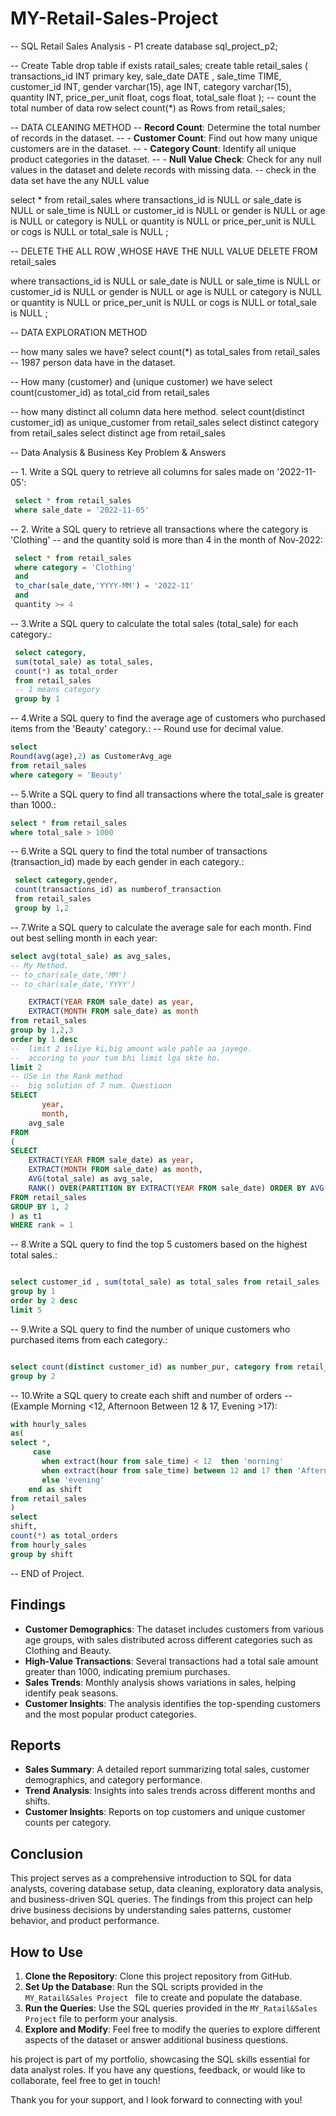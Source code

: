 # MY-Retail-Sales-Project

-- SQL Retail Sales Analysis - P1
create database sql_project_p2;

-- Create Table 
drop table if exists ratail_sales;
create table retail_sales
          (
		    transactions_id INT primary key,
            sale_date DATE ,
            sale_time TIME,
            customer_id INT,
            gender varchar(15),
            age INT,
            category varchar(15),
            quantity INT,
            price_per_unit float,
           cogs float,
           total_sale float
          );
-- count the total number of data row 
select 
count(*) as Rows from retail_sales;

-- DATA CLEANING METHOD
-- **Record Count**: Determine the total number of records in the dataset.
-- - **Customer Count**: Find out how many unique customers are in the dataset.
-- - **Category Count**: Identify all unique product categories in the dataset.
-- - **Null Value Check**: Check for any null values in the dataset and delete records with missing data.
-- check in the data set have the any NULL value

select * from retail_sales 
where  transactions_id is NULL
              or
            sale_date is NULL
              or
            sale_time is NULL
              or
            customer_id is NULL
              or
            gender is NULL
              or
            age is NULL
              or
            category is NULL
              or
            quantity is NULL
              or
            price_per_unit is NULL
              or
           cogs is NULL
              or
           total_sale is NULL ;

--  DELETE THE ALL ROW ,WHOSE HAVE THE NULL VALUE
DELETE FROM retail_sales

where  transactions_id is NULL
              or
            sale_date is NULL
              or
            sale_time is NULL
              or
            customer_id is NULL
              or
            gender is NULL
              or
            age is NULL
              or
            category is NULL
              or
            quantity is NULL
              or
            price_per_unit is NULL
              or
           cogs is NULL
              or
           total_sale is NULL ;

-- DATA EXPLORATION METHOD

--  how many sales we have?
select count(*) as total_sales from retail_sales 
-- 1987 person data have in the dataset.

--  How many (customer) and (unique customer) we have
select count(customer_id) as total_cid from retail_sales

-- how many distinct all column data here method.
select count(distinct customer_id) as unique_customer from retail_sales
select distinct category from retail_sales
select distinct age  from retail_sales

-- Data Analysis & Business Key Problem & Answers

-- 1. Write a SQL query to retrieve all columns for sales made on '2022-11-05':
```sql
 select * from retail_sales
 where sale_date = '2022-11-05'
```
-- 2. Write a SQL query to retrieve all transactions where the category is 'Clothing' 
-- and the quantity sold is more than 4 in the month of Nov-2022:
```sql
 select * from retail_sales
 where category = 'Clothing' 
 and 
 to_char(sale_date,'YYYY-MM') = '2022-11'
 and 
 quantity >= 4
```
-- 3.Write a SQL query to calculate the total sales (total_sale) for each category.:
```sql
 select category,
 sum(total_sale) as total_sales, 
 count(*) as total_order
 from retail_sales
 -- 1 means category 
 group by 1
```
-- 4.Write a SQL query to find the average age of customers who purchased items from the 'Beauty' category.:
-- Round use for decimal value. 

```sql
select 
Round(avg(age),2) as CustomerAvg_age 
from retail_sales
where category = 'Beauty'
```
-- 5.Write a SQL query to find all transactions where the total_sale is greater than 1000.:
```sql
select * from retail_sales
where total_sale > 1000
```
-- 6.Write a SQL query to find the total number of transactions (transaction_id) made by each gender in each category.:
```sql
 select category,gender,
 count(transactions_id) as numberof_transaction 
 from retail_sales
 group by 1,2
```
-- 7.Write a SQL query to calculate the average sale for each month. Find out best selling month in each year:
```sql
select avg(total_sale) as avg_sales,
-- My Method.
-- to_char(sale_date,'MM')
-- to_char(sale_date,'YYYY')

    EXTRACT(YEAR FROM sale_date) as year,
    EXTRACT(MONTH FROM sale_date) as month
from retail_sales
group by 1,2,3
order by 1 desc
--  limit 2 isliye ki,big amount wale pahle aa jayege.
--  accoring to your tum bhi limit lga skte ho.
limit 2
-- USe in the Rank method
--  big solution of 7 num. Questioon
SELECT 
       year,
       month,
    avg_sale
FROM 
(    
SELECT 
    EXTRACT(YEAR FROM sale_date) as year,
    EXTRACT(MONTH FROM sale_date) as month,
    AVG(total_sale) as avg_sale,
    RANK() OVER(PARTITION BY EXTRACT(YEAR FROM sale_date) ORDER BY AVG(total_sale) DESC) as rank
FROM retail_sales
GROUP BY 1, 2
) as t1
WHERE rank = 1
```
-- 8.Write a SQL query to find the top 5 customers based on the highest total sales.:
```sql

select customer_id , sum(total_sale) as total_sales from retail_sales
group by 1
order by 2 desc
limit 5
```
-- 9.Write a SQL query to find the number of unique customers who purchased items from each category.:
```sql

select count(distinct customer_id) as number_pur, category from retail_sales
group by 2
```
-- 10.Write a SQL query to create each shift and number of orders
-- (Example Morning <12, Afternoon Between 12 & 17, Evening >17):
```sql
with hourly_sales
as(
select *,
     case 
	   when extract(hour from sale_time) < 12  then 'morning'
	   when extract(hour from sale_time) between 12 and 17 then 'Afternoon'
	   else 'evening'
	end as shift
from retail_sales
)
select 
shift,
count(*) as total_orders
from hourly_sales
group by shift
```
-- END of Project.
## Findings

- **Customer Demographics**: The dataset includes customers from various age groups, with sales distributed across different categories such as Clothing and Beauty.
- **High-Value Transactions**: Several transactions had a total sale amount greater than 1000, indicating premium purchases.
- **Sales Trends**: Monthly analysis shows variations in sales, helping identify peak seasons.
- **Customer Insights**: The analysis identifies the top-spending customers and the most popular product categories.

## Reports

- **Sales Summary**: A detailed report summarizing total sales, customer demographics, and category performance.
- **Trend Analysis**: Insights into sales trends across different months and shifts.
- **Customer Insights**: Reports on top customers and unique customer counts per category.

## Conclusion

This project serves as a comprehensive introduction to SQL for data analysts, covering database setup, data cleaning, exploratory data analysis, and business-driven SQL queries. The findings from this project can help drive business decisions by understanding sales patterns, customer behavior, and product performance.

## How to Use

1. **Clone the Repository**: Clone this project repository from GitHub.
2. **Set Up the Database**: Run the SQL scripts provided in the `MY_Ratail&Sales Project ` file to create and populate the database.
3. **Run the Queries**: Use the SQL queries provided in the `MY_Ratail&Sales Project` file to perform your analysis.
4. **Explore and Modify**: Feel free to modify the queries to explore different aspects of the dataset or answer additional business questions.


his project is part of my portfolio, showcasing the SQL skills essential for data analyst roles. If you have any questions, feedback, or would like to collaborate, feel free to get in touch!

Thank you for your support, and I look forward to connecting with you!
